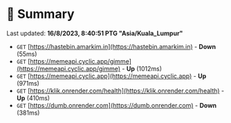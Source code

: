 # 📖 Summary
Last updated: **16/8/2023, 8:40:51 PTG "Asia/Kuala_Lumpur"**

- `GET` [https://hastebin.amarkim.in](https://hastebin.amarkim.in) - **Down** (55ms)
- `GET` [https://memeapi.cyclic.app/gimme](https://memeapi.cyclic.app/gimme) - **Up** (1012ms)
- `GET` [https://memeapi.cyclic.app](https://memeapi.cyclic.app) - **Up** (971ms)
- `GET` [https://klik.onrender.com/health](https://klik.onrender.com/health) - **Up** (410ms)
- `GET` [https://dumb.onrender.com](https://dumb.onrender.com) - **Down** (381ms)
